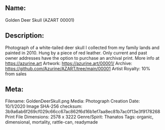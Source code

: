 ## Name:
Golden Deer Skull (AZART 00001)

## Description: 
Photograph of a white-tailed deer skull I collected from my family lands and painted in 2010. Hung by a piece of red leather.
Only current and past owner addresses have the option to purchase an archival print. More info at https://azurine.art
Artwork: https://azurine.art/00001/
Archive: https://github.com/Azurine/AZART/tree/main/00001
Artist Royalty: 10% from sales


## Meta:
Filename: GoldenDeerSkull.png
Media: Photograph
Creation Date: 10/1/2020
Image SHA-256 checksum: 3b9a6ab6f269cf029c66cc67ac862f6d16b1ef7aa8ec81b7ac0f13e3f9178268
Print File Dimensions: 2578 x 3222
Genre/Spirit: Thanatos
Tags: organic, dimensional, mortality, rattle-can, readymade
